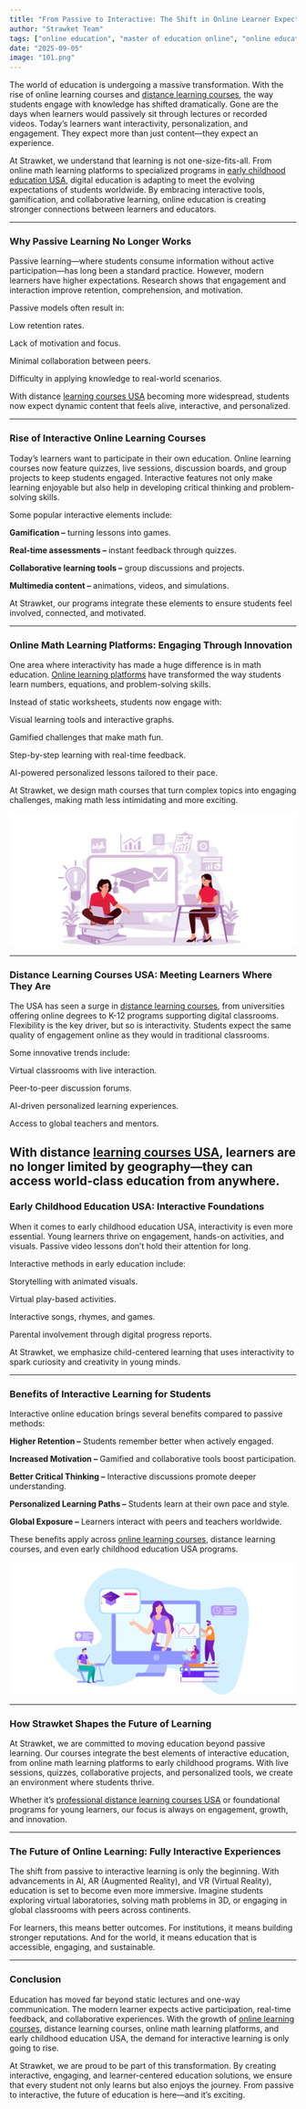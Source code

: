```yaml
---
title: "From Passive to Interactive: The Shift in Online Learner Expectations"
author: "Strawket Team"
tags: ["online education", "master of education online", "online education programs", "online teaching platforms"]
date: "2025-09-05"
image: "101.png"
---
```


The world of education is undergoing a massive transformation. With the rise of online learning courses and [distance learning courses](https://strawket.com/academies), the way students engage with knowledge has shifted dramatically. Gone are the days when learners would passively sit through lectures or recorded videos. Today’s learners want interactivity, personalization, and engagement. They expect more than just content—they expect an experience.

At Strawket, we understand that learning is not one-size-fits-all. From online math learning platforms to specialized programs in [early childhood education USA](https://strawket.com/academies), digital education is adapting to meet the evolving expectations of students worldwide. By embracing interactive tools, gamification, and collaborative learning, online education is creating stronger connections between learners and educators.

---

### Why Passive Learning No Longer Works

Passive learning—where students consume information without active participation—has long been a standard practice. However, modern learners have higher expectations. Research shows that engagement and interaction improve retention, comprehension, and motivation.

Passive models often result in:

Low retention rates.

Lack of motivation and focus.

Minimal collaboration between peers.

Difficulty in applying knowledge to real-world scenarios.

With distance [learning courses USA](https://strawket.com/academies) becoming more widespread, students now expect dynamic content that feels alive, interactive, and personalized.

---

### Rise of Interactive Online Learning Courses

Today’s learners want to participate in their own education. Online learning courses now feature quizzes, live sessions, discussion boards, and group projects to keep students engaged. Interactive features not only make learning enjoyable but also help in developing critical thinking and problem-solving skills.

Some popular interactive elements include:

**Gamification –** turning lessons into games.

**Real-time assessments –** instant feedback through quizzes.

**Collaborative learning tools –** group discussions and projects.

**Multimedia content –** animations, videos, and simulations.

At Strawket, our programs integrate these elements to ensure students feel involved, connected, and motivated.

---

### Online Math Learning Platforms: Engaging Through Innovation

One area where interactivity has made a huge difference is in math education. [Online learning platforms](https://strawket.com/academies) have transformed the way students learn numbers, equations, and problem-solving skills.

Instead of static worksheets, students now engage with:

Visual learning tools and interactive graphs.

Gamified challenges that make math fun.

Step-by-step learning with real-time feedback.

AI-powered personalized lessons tailored to their pace.

At Strawket, we design math courses that turn complex topics into engaging challenges, making math less intimidating and more exciting.

![strawket image 102](https://raw.githubusercontent.com/premierchessacademy/strawket-content/main/images/102.png) 

---

### Distance Learning Courses USA: Meeting Learners Where They Are

The USA has seen a surge in [distance learning courses](https://strawket.com/academies), from universities offering online degrees to K-12 programs supporting digital classrooms. Flexibility is the key driver, but so is interactivity. Students expect the same quality of engagement online as they would in traditional classrooms.

Some innovative trends include:

Virtual classrooms with live interaction.

Peer-to-peer discussion forums.

AI-driven personalized learning experiences.

Access to global teachers and mentors.

With distance [learning courses USA](https://strawket.com/academies), learners are no longer limited by geography—they can access world-class education from anywhere.
---

### Early Childhood Education USA: Interactive Foundations

When it comes to early childhood education USA, interactivity is even more essential. Young learners thrive on engagement, hands-on activities, and visuals. Passive video lessons don’t hold their attention for long.

Interactive methods in early education include:

Storytelling with animated visuals.

Virtual play-based activities.

Interactive songs, rhymes, and games.

Parental involvement through digital progress reports.

At Strawket, we emphasize child-centered learning that uses interactivity to spark curiosity and creativity in young minds.

---

### Benefits of Interactive Learning for Students

Interactive online education brings several benefits compared to passive methods:

**Higher Retention –** Students remember better when actively engaged.

**Increased Motivation –** Gamified and collaborative tools boost participation.

**Better Critical Thinking –** Interactive discussions promote deeper understanding.

**Personalized Learning Paths –** Students learn at their own pace and style.

**Global Exposure –** Learners interact with peers and teachers worldwide.

These benefits apply across [online learning courses](https://strawket.com/academies), distance learning courses, and even early childhood education USA programs.

![strawket image 103](https://raw.githubusercontent.com/premierchessacademy/strawket-content/main/images/103.png) 

---

### How Strawket Shapes the Future of Learning

At Strawket, we are committed to moving education beyond passive learning. Our courses integrate the best elements of interactive education, from online math learning platforms to early childhood programs. With live sessions, quizzes, collaborative projects, and personalized tools, we create an environment where students thrive.

Whether it’s [professional distance learning courses USA](https://strawket.com/academies) or foundational programs for young learners, our focus is always on engagement, growth, and innovation.

---

### The Future of Online Learning: Fully Interactive Experiences

The shift from passive to interactive learning is only the beginning. With advancements in AI, AR (Augmented Reality), and VR (Virtual Reality), education is set to become even more immersive. Imagine students exploring virtual laboratories, solving math problems in 3D, or engaging in global classrooms with peers across continents.

For learners, this means better outcomes. For institutions, it means building stronger reputations. And for the world, it means education that is accessible, engaging, and sustainable.

---

### Conclusion

Education has moved far beyond static lectures and one-way communication. The modern learner expects active participation, real-time feedback, and collaborative experiences. With the growth of [online learning courses](https://strawket.com/academies), distance learning courses, online math learning platforms, and early childhood education USA, the demand for interactive learning is only going to rise.

At Strawket, we are proud to be part of this transformation. By creating interactive, engaging, and learner-centered education solutions, we ensure that every student not only learns but also enjoys the journey. From passive to interactive, the future of education is here—and it’s exciting.
